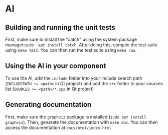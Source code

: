 # AI

## Building and running the unit tests

First, make sure to install the "catch" using the system package manager:`sudo 
apt install catch`. After doing this, compile the test suite using `make test`.
You can then run the test suite using `make run`.

## Using the AI in your component

To use the AI, add the `include` folder into your include search path
(`INCLUDEPATH += <path>` in Qt project) and add the `src` folder to your sources
list (`SOURCES += <path>/*.cpp` in Qt project)

## Generating documentation

First, make sure the `graphviz` package is installed (`sudo apt install
graphviz`). Then, generate the documentation with `make doc`. You can then
access the documentation at `docs/html/index.html`.
